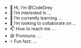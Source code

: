 - 👋 Hi, I’m @CodeDrey
- 👀 I’m interested in ...
- 🌱 I’m currently learning ...
- 💞️ I’m looking to collaborate on ...
- 📫 How to reach me ...
- 😄 Pronouns: ...
- ⚡ Fun fact: ...

<!---
CodeDrey/CodeDrey is a ✨ special ✨ repository because its `README.md` (this file) appears on your GitHub profile.
You can click the Preview link to take a look at your changes.
--->
